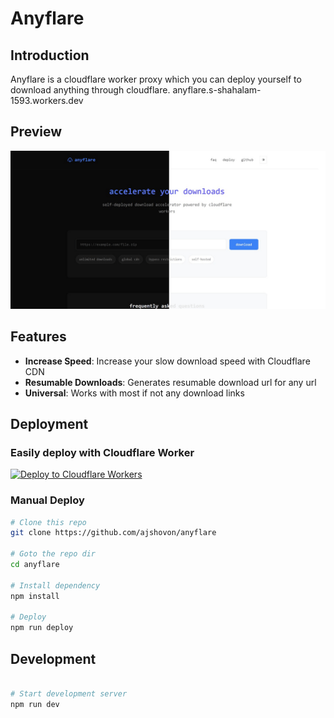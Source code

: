 # Anyflare

## Introduction

Anyflare is a cloudflare worker proxy which you can deploy yourself to download anything through cloudflare.
anyflare.s-shahalam-1593.workers.dev

## Preview

![Anyflare Preview Image](docs/assets/preview.png "Anyflare")

## Features

- **Increase Speed**: Increase your slow download speed with Cloudflare CDN
- **Resumable Downloads**: Generates resumable download url for any url
- **Universal**: Works with most if not any download links

## Deployment

### Easily deploy with Cloudflare Worker

[![Deploy to Cloudflare Workers](https://deploy.workers.cloudflare.com/button)](https://deploy.workers.cloudflare.com/?url=https://github.com/ajshovon/anyflare)

### Manual Deploy

```bash
# Clone this repo
git clone https://github.com/ajshovon/anyflare

# Goto the repo dir
cd anyflare

# Install dependency
npm install

# Deploy
npm run deploy

```

## Development

```bash

# Start development server
npm run dev

```
